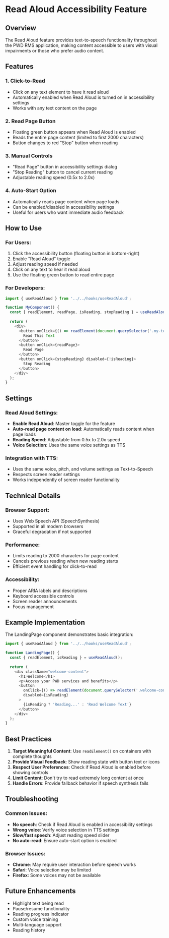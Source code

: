 # Read Aloud Accessibility Feature

## Overview
The Read Aloud feature provides text-to-speech functionality throughout the PWD RMS application, making content accessible to users with visual impairments or those who prefer audio content.

## Features

### 1. Click-to-Read
- Click on any text element to have it read aloud
- Automatically enabled when Read Aloud is turned on in accessibility settings
- Works with any text content on the page

### 2. Read Page Button
- Floating green button appears when Read Aloud is enabled
- Reads the entire page content (limited to first 2000 characters)
- Button changes to red "Stop" button when reading

### 3. Manual Controls
- "Read Page" button in accessibility settings dialog
- "Stop Reading" button to cancel current reading
- Adjustable reading speed (0.5x to 2.0x)

### 4. Auto-Start Option
- Automatically reads page content when page loads
- Can be enabled/disabled in accessibility settings
- Useful for users who want immediate audio feedback

## How to Use

### For Users:
1. Click the accessibility button (floating button in bottom-right)
2. Enable "Read Aloud" toggle
3. Adjust reading speed if needed
4. Click on any text to hear it read aloud
5. Use the floating green button to read entire page

### For Developers:
```javascript
import { useReadAloud } from '../../hooks/useReadAloud';

function MyComponent() {
  const { readElement, readPage, isReading, stopReading } = useReadAloud();
  
  return (
    <div>
      <button onClick={() => readElement(document.querySelector('.my-text'))}>
        Read This Text
      </button>
      <button onClick={readPage}>
        Read Page
      </button>
      <button onClick={stopReading} disabled={!isReading}>
        Stop Reading
      </button>
    </div>
  );
}
```

## Settings

### Read Aloud Settings:
- **Enable Read Aloud**: Master toggle for the feature
- **Auto-read page content on load**: Automatically reads content when page loads
- **Reading Speed**: Adjustable from 0.5x to 2.0x speed
- **Voice Selection**: Uses the same voice settings as TTS

### Integration with TTS:
- Uses the same voice, pitch, and volume settings as Text-to-Speech
- Respects screen reader settings
- Works independently of screen reader functionality

## Technical Details

### Browser Support:
- Uses Web Speech API (SpeechSynthesis)
- Supported in all modern browsers
- Graceful degradation if not supported

### Performance:
- Limits reading to 2000 characters for page content
- Cancels previous reading when new reading starts
- Efficient event handling for click-to-read

### Accessibility:
- Proper ARIA labels and descriptions
- Keyboard accessible controls
- Screen reader announcements
- Focus management

## Example Implementation

The LandingPage component demonstrates basic integration:

```javascript
import { useReadAloud } from '../../hooks/useReadAloud';

function LandingPage() {
  const { readElement, isReading } = useReadAloud();
  
  return (
    <div className="welcome-content">
      <h1>Welcome</h1>
      <p>Access your PWD services and benefits</p>
      <button 
        onClick={() => readElement(document.querySelector('.welcome-content'))}
        disabled={isReading}
      >
        {isReading ? 'Reading...' : 'Read Welcome Text'}
      </button>
    </div>
  );
}
```

## Best Practices

1. **Target Meaningful Content**: Use `readElement()` on containers with complete thoughts
2. **Provide Visual Feedback**: Show reading state with button text or icons
3. **Respect User Preferences**: Check if Read Aloud is enabled before showing controls
4. **Limit Content**: Don't try to read extremely long content at once
5. **Handle Errors**: Provide fallback behavior if speech synthesis fails

## Troubleshooting

### Common Issues:
- **No speech**: Check if Read Aloud is enabled in accessibility settings
- **Wrong voice**: Verify voice selection in TTS settings
- **Slow/fast speech**: Adjust reading speed slider
- **No auto-read**: Ensure auto-start option is enabled

### Browser Issues:
- **Chrome**: May require user interaction before speech works
- **Safari**: Voice selection may be limited
- **Firefox**: Some voices may not be available

## Future Enhancements

- Highlight text being read
- Pause/resume functionality
- Reading progress indicator
- Custom voice training
- Multi-language support
- Reading history
